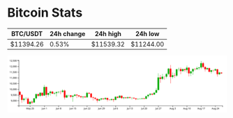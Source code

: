 # Bitcoin Stats

BTC/USDT|24h change|24h high|24h low|
|---|---|---|---|
|$11394.26|0.53%|$11539.32|$11244.00|

<img src="./chart.svg">
